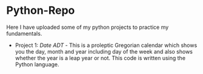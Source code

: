 # Python-Repo
Here I have uploaded some of my python projects to practice my fundamentals.
- Project 1: *Date ADT* -
  This is a proleptic Gregorian calendar which shows you the day, month and year including day of the week and also shows whether the year is a leap year or not. This     code is written using the Python language.
